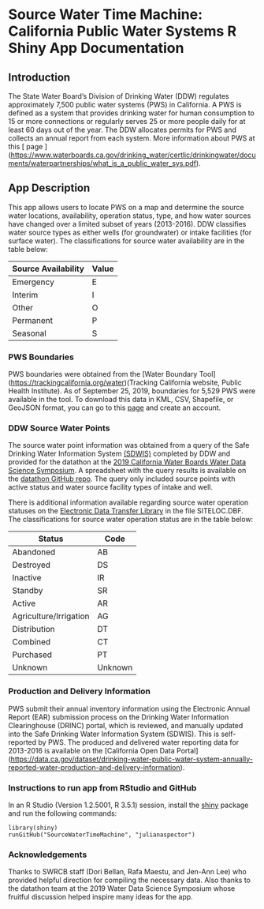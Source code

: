 # Source Water Time Machine: California Public Water Systems R Shiny App Documentation

## Introduction
The State Water Board’s Division of Drinking Water (DDW) regulates approximately 7,500 public water systems (PWS) in California. A PWS is defined as a system that provides drinking water for human consumption to 15 or more connections or regularly serves 25 or more people daily for at least 60 days out of the year. The DDW allocates permits for PWS and collects an annual report from each system. More information about PWS at this [ page ] (https://www.waterboards.ca.gov/drinking_water/certlic/drinkingwater/documents/waterpartnerships/what_is_a_public_water_sys.pdf).

## App Description
This app allows users to locate PWS on a map and determine the source water locations, availability, operation status, type, and how water sources have changed over a limited subset of years (2013-2016). DDW classifies water source types as either wells (for groundwater) or intake facilities (for surface water). The classifications for source water availability are in the table below:

Source Availability | Value
--- | ---
Emergency | E
Interim | I
Other | O
Permanent | P 
Seasonal | S

### PWS Boundaries
PWS boundaries were obtained from the [Water Boundary Tool] (https://trackingcalifornia.org/water)(Tracking California website, Public Health Institute). As of September 25, 2019, boundaries for 5,529 PWS were available in the tool. To download this data in KML, CSV, Shapefile, or GeoJSON format, you can go to this [page](https://trackingcalifornia.org/water/login) and create an account. 

### DDW Source Water Points
The source water point information was obtained from a query of the Safe Drinking Water Information System [(SDWIS)](https://sdwis.waterboards.ca.gov/PDWW/) completed by DDW and provided for the datathon at the [2019 California Water Boards Water Data Science Symposium](https://www.waterboards.ca.gov/resources/data_databases/wq_science_symposium.html). A spreadsheet with the query results is available on the [datathon GitHub repo](https://github.com/CAWaterBoardDataCenter/PWStoSources/blob/master/20190619%20DDW%20Source%20Points.xlsx). The query only included source points with active status and water source facility types of intake and well. 

There is additional information available regarding source water operation statuses on the [Electronic Data Transfer Library](https://www.waterboards.ca.gov/drinking_water/certlic/drinkingwater/EDTlibrary.html) in the file SITELOC.DBF. The classifications for source water operation status are in the table below:

Status | Code
--- | ---
Abandoned | AB
Destroyed | DS
Inactive | IR
Standby | SR
Active | AR
Agriculture/Irrigation | AG
Distribution | DT
Combined | CT
Purchased | PT
Unknown | Unknown

### Production and Delivery Information
PWS submit their annual inventory information using the Electronic Annual Report (EAR) submission process on the Drinking Water Information Clearinghouse (DRINC) portal, which is reviewed, and manually updated into the Safe Drinking Water Information System (SDWIS). This is self-reported by PWS. The produced and delivered water reporting data for 2013-2016 is available on the [California Open Data Portal] (https://data.ca.gov/dataset/drinking-water-public-water-system-annually-reported-water-production-and-delivery-information). 

### Instructions to run app from RStudio and GitHub
In an R Studio (Version 1.2.5001, R 3.5.1) session, install the [shiny](https://github.com/rstudio/shiny) package and run the following commands:

```
library(shiny)
runGitHub("SourceWaterTimeMachine", "julianaspector")

```

### Acknowledgements
Thanks to SWRCB staff (Dori Bellan, Rafa Maestu, and Jen-Ann Lee) who provided helpful direction for compiling the necessary data. Also thanks to the datathon team at the 2019 Water Data Science Symposium whose fruitful discussion helped inspire many ideas for the app. 
